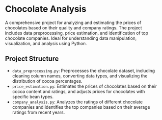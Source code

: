 # Chocolate Analysis

A comprehensive project for analyzing and estimating the prices of chocolates based on their quality and company ratings. The project includes data preprocessing, price estimation, and identification of top chocolate companies. Ideal for understanding data manipulation, visualization, and analysis using Python.

## Project Structure

- `data_preprocessing.py`: Preprocesses the chocolate dataset, including cleaning column names, converting data types, and visualizing the distribution of cocoa percentages.
- `price_estimation.py`: Estimates the prices of chocolates based on their cocoa content and ratings, and adjusts prices for chocolates with specific bean types.
- `company_analysis.py`: Analyzes the ratings of different chocolate companies and identifies the top companies based on their average ratings from recent years.

